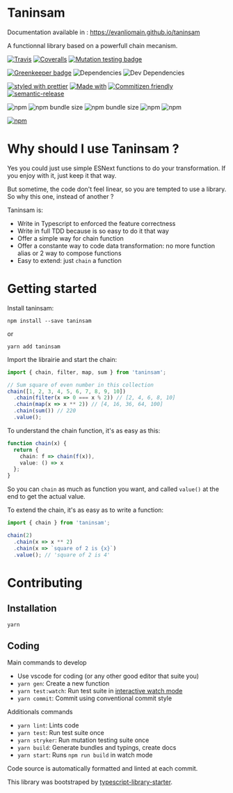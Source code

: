 # Taninsam

Documentation available in : https://evanliomain.github.io/taninsam

A functionnal library based on a powerfull chain mecanism.

[![Travis](https://img.shields.io/travis/evanliomain/taninsam)](https://travis-ci.org/evanliomain/taninsam)
[![Coveralls](https://img.shields.io/coveralls/evanliomain/taninsam)](https://coveralls.io/github/evanliomain/taninsam)
[![Mutation testing badge](https://badge.stryker-mutator.io/github.com/evanliomain/taninsam/master)](https://stryker-mutator.github.io)

[![Greenkeeper badge](https://badges.greenkeeper.io/evanliomain/taninsam.svg)](https://greenkeeper.io/)
![Dependencies](https://img.shields.io/david/evanliomain/taninsam)
![Dev Dependencies](https://img.shields.io/david/dev/evanliomain/taninsam)

[![styled with prettier](https://img.shields.io/badge/styled_with-prettier-ff69b4.svg)](https://github.com/prettier/prettier)
[![Made with](https://img.shields.io/badge/Made%20with-TypeScript-blue)](http://www.typescriptlang.org)
[![Commitizen friendly](https://img.shields.io/badge/commitizen-friendly-brightgreen.svg)](http://commitizen.github.io/cz-cli/)
[![semantic-release](https://img.shields.io/badge/%20%20%F0%9F%93%A6%F0%9F%9A%80-semantic--release-e10079.svg)](https://github.com/semantic-release/semantic-release)

![npm](https://img.shields.io/npm/v/taninsam)
![npm bundle size](https://img.shields.io/bundlephobia/min/taninsam)
![npm bundle size](https://img.shields.io/bundlephobia/minzip/taninsam)
![npm](https://img.shields.io/npm/dt/taninsam)
![npm](https://img.shields.io/npm/dm/taninsam)

[![npm](https://img.shields.io/npm/l/taninsam.svg)](https://github.com/github.com/evanliomain/taninsam/master/LICENSE)

# Why should I use Taninsam ?

Yes you could just use simple ESNext functions to do your transformation. If you enjoy with it, just keep it that way.

But sometime, the code don't feel linear, so you are tempted to use a library. So why this one, instead of another ?

Taninsam is:

- Write in Typescript to enforced the feature correctness
- Write in full TDD because is so easy to do it that way
- Offer a simple way for chain function
- Offer a constante way to code data transformation: no more function alias or 2 way to compose functions
- Easy to extend: just `chain` a function

# Getting started

Install taninsam:

`npm install --save taninsam`

or

`yarn add taninsam`

Import the librairie and start the chain:

```typescript
import { chain, filter, map, sum } from 'taninsam';

// Sum square of even number in this collection
chain([1, 2, 3, 4, 5, 6, 7, 8, 9, 10])
  .chain(filter(x => 0 === x % 2)) // [2, 4, 6, 8, 10]
  .chain(map(x => x ** 2)) // [4, 16, 36, 64, 100]
  .chain(sum()) // 220
  .value();
```

To understand the chain function, it's as easy as this:

```typescript
function chain(x) {
  return {
    chain: f => chain(f(x)),
    value: () => x
  };
}
```

So you can `chain` as much as function you want, and called `value()` at the end to get the actual value.

To extend the chain, it's as easy as to write a function:

```typescript
import { chain } from 'taninsam';

chain(2)
  .chain(x => x ** 2)
  .chain(x => `square of 2 is {x}`)
  .value(); // 'square of 2 is 4'
```

# Contributing

## Installation

`yarn`

## Coding

Main commands to develop

- Use vscode for coding (or any other good editor that suite you)
- `yarn gen`: Create a new function
- `yarn test:watch`: Run test suite in [interactive watch mode](http://facebook.github.io/jest/docs/cli.html#watch)
- `yarn commit`: Commit using conventional commit style

Additionals commands

- `yarn lint`: Lints code
- `yarn test`: Run test suite once
- `yarn stryker`: Run mutation testing suite once
- `yarn build`: Generate bundles and typings, create docs
- `yarn start`: Runs `npm run build` in watch mode

Code source is automatically formatted and linted at each commit.

This library was bootstraped by [typescript-library-starter](https://github.com/alexjoverm/typescript-library-starter).
